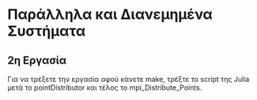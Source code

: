 # Παράλληλα και Διανεμημένα Συστήματα

## 2η Εργασία

Για να τρέξετε την εργασία αφού κάνετε make, τρέξτε το script της Julia μετά το pointDistributor και τέλος το mpi_Distribute_Points.


